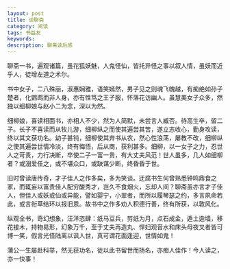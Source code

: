 ```yaml
---
layout: post
title: 谈聊斋
category: 阅读
tags: 书益友
keywords:  
description: 聊斋读后感
---
```


聊斋一书，遍观诸篇，虽花狐妖魅，人鬼怪仙，皆托异怪之事以叙人情，虽妖而近乎人，徒增左道之术尔。

书中女子，二八殊丽，淑惠娴雅，语笑嫣然，男子见之则魂飞魄越，有痴绝如孙子楚者，化鹦鹉而非人身，亦有性笃之王子服，怀落花访幽人。虽慧美女子众多，然独以细柳娘与赵小二为念，深以为然。

细柳娘，喜读相面书，亦相人不少，然为人简默，未尝言人臧否。待高生卒，留二子。长子不喜读而从牧儿游，细柳纵之而使其遍尝其苦，遂立志收心，勤身攻读，终以其文获功名。幼子甚钝，细柳使其弃书从农，然心性浪荡，屡教不改，细柳纵之使其遍尝世情冷淡，终有悔悟，后从商，获利甚多。细柳，以一女子之力，忍世人之苛责，力行决断，卒使二子一富一贵，有大丈夫风范！世人虽多，几人如细柳者？或溺爱任之，或不堪众口，或缺谋少断，终昏昏于世。

旧时曾读唐传奇，才子佳人之作多矣，多为笑谈。迂腐书生何曾熟悉钟鸣鼎食之家，而辄妄以富贵佳人配穷酸秀才，岂久不食烟火，忘却人间？聊斋虽亦言才子佳人，但佳人或妖或仙或异能，譬如婴宁，小翠者，而所以履琴瑟之约，多言夙命若此，或言衔草结环以报旧恩。故书中之作多劝人积德行善，终有所获，以敦风化。

纵观全书，奇幻想象，汪洋恣肆：纸马豆兵，剪纸为月，点石成金，遁土逾墙，移花接木，持物易形，幻象万千，至于丈夫再造丸、悍妇观音水和床头母夜叉者皆可博一笑，假言光怪陆离以讽人世，真可谓花面逢迎，世情如鬼！

蒲公一生屡赴科举，然无获功名，徒以此书留世而扬名，亦痴人佳作！今人读之，亦一快事！